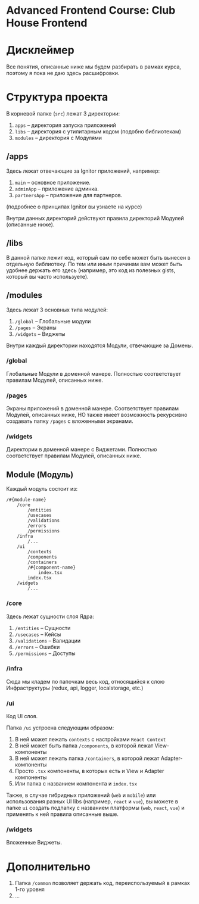 # Advanced Frontend Course: Club House Frontend

# Дисклеймер

Все понятия, описанные ниже мы будем разбирать в рамках курса, поэтому я пока не даю здесь расшифровки.

# Структура проекта

В корневой папке (`src`) лежат 3 директории:

1. `apps` – директория запуска приложений
1. `libs` – директория с утилитарным кодом (подобно библиотекам)
1. `modules` – директория с Модулями

## /apps

Здесь лежат отвечающие за Ignitor приложений, например:

1. `main` – основное приложение.
1. `adminApp` – приложение админка.
1. `partnersApp` – приложение для партнеров.

(подробнее о принципах Ignitor вы узнаете на курсе)

Внутри данных директорий действуют правила директорий Модулей (описанные ниже).

## /libs

В данной папке лежит код, который сам по себе может быть вынесен в отдельную библиотеку. По тем или иным причинам
вам может быть удобнее держать его здесь (например, это код из полезных gists, который вы часто используете).

## /modules

Здесь лежат 3 основных типа модулей:

1. `/global` – Глобальные модули
1. `/pages` – Экраны
1. `/widgets` – Виджеты

Внутри каждый директории находятся Модули, отвечающие за Домены.

### /global

Глобальные Модули в доменной манере. Полностью соответствует правилам Модулей, описанных ниже.

### /pages

Экраны приложений в доменной манере. Cоответствует правилам Модулей, описанных ниже, НО также имеет возможность
рекурсивно создавать папку `/pages` с вложенными экранами.

### /widgets

Директории в доменной манере с Виджетами. Полностью соответствует правилам Модулей, описанных ниже.

## Module (Модуль)

Каждый модуль состоит из:

```
/#{module-name}
    /core
        /entities
        /usecases
        /validations
        /errors
        /permissions
    /infra
        /...
    /ui
        /contexts
        /components
        /containers
        /#{component-name}
            index.tsx
        index.tsx
    /widgets
        /...
```

### /core

Здесь лежат сущности слоя Ядра:

1. `/entities` – Сущности
1. `/usecases` – Кейсы
1. `/validations` – Валидации
1. `/errors` – Ошибки
1. `/permissions` – Доступы

### /infra

Сюда мы кладем по папочкам весь код, относящийся к слою Инфраструктуры (redux, api, logger, localstorage, etc.)

### /ui

Код UI слоя.

Папка `/ui` устроена следующим образом:

1. В ней может лежать `contexts` с настройками `React Context`
1. В ней может быть папка `/components`, в которой лежат View-компоненты
1. В ней может лежать папка `/containers`, в которой лежат Adapter-компоненты
1. Просто `.tsx` компоненты, в которых есть и View и Adapter компоненты
1. Или папка с названием компонента и `index.tsx` 

Также, в случае гибридных приложений (`web` и `mobile`) или использования разных UI libs (например, `react` и `vue`),
вы можете в папке `ui` создать подпапку с названием платформы (`web`, `react`, `vue`) и применять к ней правила 
описанные выше.

### /widgets

Вложенные Виджеты.

# Дополнительно

1. Папка `/common` позволяет держать код, переиспользуемый в рамках 1-го уровня
1. ...
